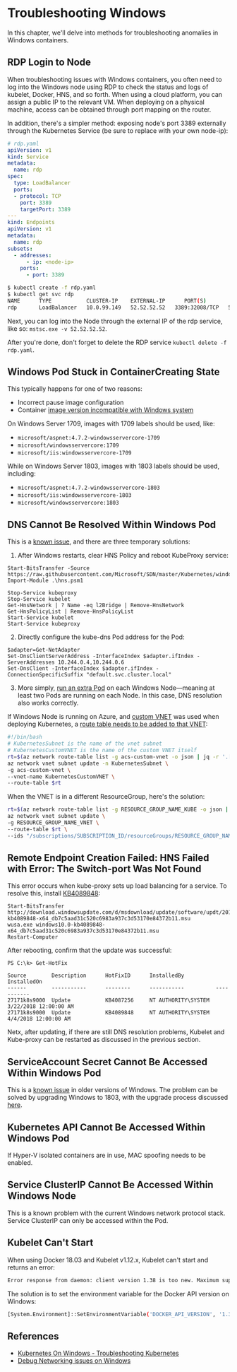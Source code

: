 # Troubleshooting Windows

In this chapter, we'll delve into methods for troubleshooting anomalies in Windows containers.

## RDP Login to Node

When troubleshooting issues with Windows containers, you often need to log into the Windows node using RDP to check the status and logs of kubelet, Docker, HNS, and so forth. When using a cloud platform, you can assign a public IP to the relevant VM. When deploying on a physical machine, access can be obtained through port mapping on the router.

In addition, there's a simpler method: exposing node's port 3389 externally through the Kubernetes Service (be sure to replace with your own node-ip):

```yaml
# rdp.yaml
apiVersion: v1
kind: Service
metadata:
  name: rdp
spec:
  type: LoadBalancer
  ports:
  - protocol: TCP
    port: 3389
    targetPort: 3389
---
kind: Endpoints
apiVersion: v1
metadata:
  name: rdp
subsets:
  - addresses:
      - ip: <node-ip>
    ports:
      - port: 3389
```

```bash
$ kubectl create -f rdp.yaml
$ kubectl get svc rdp
NAME      TYPE           CLUSTER-IP    EXTERNAL-IP      PORT(S)        AGE
rdp       LoadBalancer   10.0.99.149   52.52.52.52   3389:32008/TCP   5m
```

Next, you can log into the Node through the external IP of the rdp service, like so: `mstsc.exe -v 52.52.52.52`.

After you're done, don't forget to delete the RDP service `kubectl delete -f rdp.yaml`.

## Windows Pod Stuck in ContainerCreating State

This typically happens for one of two reasons:

* Incorrect pause image configuration
* Container [image version incompatible with Windows system](https://docs.microsoft.com/en-us/virtualization/windowscontainers/deploy-containers/version-compatibility)

On Windows Server 1709, images with 1709 labels should be used, like:

* `microsoft/aspnet:4.7.2-windowsservercore-1709`
* `microsoft/windowsservercore:1709`
* `microsoft/iis:windowsservercore-1709`

While on Windows Server 1803, images with 1803 labels should be used, including:

* `microsoft/aspnet:4.7.2-windowsservercore-1803`
* `microsoft/iis:windowsservercore-1803`
* `microsoft/windowsservercore:1803`

## DNS Cannot Be Resolved Within Windows Pod

This is a [known issue](https://github.com/Azure/acs-engine/issues/2027), and there are three temporary solutions:

1) After Windows restarts, clear HNS Policy and reboot KubeProxy service:

```text
Start-BitsTransfer -Source https://raw.githubusercontent.com/Microsoft/SDN/master/Kubernetes/windows/hns.psm1
Import-Module .\hns.psm1

Stop-Service kubeproxy
Stop-Service kubelet
Get-HnsNetwork | ? Name -eq l2Bridge | Remove-HnsNetwork
Get-HnsPolicyList | Remove-HnsPolicyList
Start-Service kubelet
Start-Service kubeproxy
```

2) Directly configure the kube-dns Pod address for the Pod:

```text
$adapter=Get-NetAdapter
Set-DnsClientServerAddress -InterfaceIndex $adapter.ifIndex -ServerAddresses 10.244.0.4,10.244.0.6
Set-DnsClient -InterfaceIndex $adapter.ifIndex -ConnectionSpecificSuffix "default.svc.cluster.local"
```

3) More simply, [run an extra Pod](https://github.com/Azure/acs-engine/issues/2027#issuecomment-373767442) on each Windows Node—meaning at least two Pods are running on each Node. In this case, DNS resolution also works correctly.

If Windows Node is running on Azure, and [custom VNET](https://github.com/Azure/acs-engine/blob/master/docs/kubernetes/features.md#feat-custom-vnet) was used when deploying Kubernetes, a [route table needs to be added to that VNET](https://github.com/Azure/acs-engine/blob/master/docs/custom-vnet.md#post-deployment-attach-cluster-route-table-to-vnet):

```bash
#!/bin/bash
# KubernetesSubnet is the name of the vnet subnet
# KubernetesCustomVNET is the name of the custom VNET itself
rt=$(az network route-table list -g acs-custom-vnet -o json | jq -r '.[].id')
az network vnet subnet update -n KubernetesSubnet \
-g acs-custom-vnet \
--vnet-name KubernetesCustomVNET \
--route-table $rt
```

When the VNET is in a different ResourceGroup, here's the solution:

```bash
rt=$(az network route-table list -g RESOURCE_GROUP_NAME_KUBE -o json | jq -r '.[].id')
az network vnet subnet update \
-g RESOURCE_GROUP_NAME_VNET \
--route-table $rt \
--ids "/subscriptions/SUBSCRIPTION_ID/resourceGroups/RESOURCE_GROUP_NAME_VNET/providers/Microsoft.Network/VirtualNetworks/KUBERNETES_CUSTOM_VNET/subnets/KUBERNETES_SUBNET"
```

## Remote Endpoint Creation Failed: HNS Failed with Error: The Switch-port Was Not Found

This error occurs when kube-proxy sets up load balancing for a service. To resolve this, install [KB4089848](https://support.microsoft.com/en-us/help/4089848/windows-10-update-kb4089848):

```text
Start-BitsTransfer http://download.windowsupdate.com/d/msdownload/update/software/updt/2018/03/windows10.0-kb4089848-x64_db7c5aad31c520c6983a937c3d53170e84372b11.msu
wusa.exe windows10.0-kb4089848-x64_db7c5aad31c520c6983a937c3d53170e84372b11.msu
Restart-Computer
```

After rebooting, confirm that the update was successful:

```text
PS C:\k> Get-HotFix

Source        Description      HotFixID      InstalledBy          InstalledOn
------        -----------      --------      -----------          -----------
27171k8s9000  Update           KB4087256     NT AUTHORITY\SYSTEM  3/22/2018 12:00:00 AM
27171k8s9000  Update           KB4089848     NT AUTHORITY\SYSTEM  4/4/2018 12:00:00 AM
```

Netx, after updating, if there are still DNS resolution problems, Kubelet and Kube-proxy can be restarted as discussed in the previous section.

## ServiceAccount Secret Cannot Be Accessed Within Windows Pod

This is a [known issue](https://github.com/moby/moby/issues/28401) in older versions of Windows. The problem can be solved by upgrading Windows to 1803, with the upgrade process discussed [here](https://blogs.windows.com/windowsexperience/2018/04/30/how-to-get-the-windows-10-april-2018-update/).

## Kubernetes API Cannot Be Accessed Within Windows Pod

If Hyper-V isolated containers are in use, MAC spoofing needs to be enabled.

## Service ClusterIP Cannot Be Accessed Within Windows Node

This is a known problem with the current Windows network protocol stack. Service ClusterIP can only be accessed within the Pod.

## Kubelet Can't Start

When using Docker 18.03 and Kubelet v1.12.x, Kubelet can't start and returns an error:

```bash
Error response from daemon: client version 1.38 is too new. Maximum supported API version is 1.37
```

The solution is to set the environment variable for the Docker API version on Windows:

```bash
[System.Environment]::SetEnvironmentVariable('DOCKER_API_VERSION', '1.37', [System.EnvironmentVariableTarget]::Machine)
```

## References

* [Kubernetes On Windows - Troubleshooting Kubernetes](https://docs.microsoft.com/en-us/virtualization/windowscontainers/kubernetes/common-problems)
* [Debug Networking issues on Windows](https://github.com/microsoft/SDN/tree/master/Kubernetes/windows/debug)

